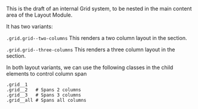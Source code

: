 This is the draft of an internal Grid system, to be nested in the main content area of the Layout Module.

It has two variants:

`.grid.grid--two-columns`
This renders a two column layout in the section.

`.grid.grid--three-columns`
This renders a three column layout in the section.

In both layout variants, we can use the following classes in the child elements to control column span

```
.grid__1
.grid__2   # Spans 2 columns
.grid__3   # Spans 3 columns
.grid__all # Spans all columns
```